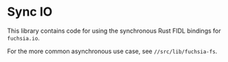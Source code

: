 # Sync IO

This library contains code for using the synchronous Rust FIDL bindings for `fuchsia.io`.

For the more common asynchronous use case, see `//src/lib/fuchsia-fs`.
